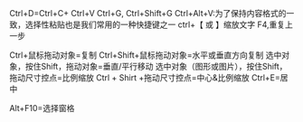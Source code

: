 Ctrl+D=Ctrl+C+ Ctrl+V
Ctrl+G, Ctrl+Shift+G
Ctrl+Alt+V:为了保持内容格式的一致，选择性粘贴也是我们常用的一种快捷键之一
ctrl+【 或 】缩放文字
F4,重复上一步

Ctrl+鼠标拖动对象=复制
Ctrl+Shift+鼠标拖动对象=水平或垂直方向复制
选中对象，按住Shift，拖动对象=垂直/平行移动
选中对象（图形或图片），按住Shift，拖动尺寸控点=比例缩放
Ctrl + Shirt +拖动尺寸控点=中心&比例缩放
Ctrl+E=居中

Alt+F10=选择窗格
